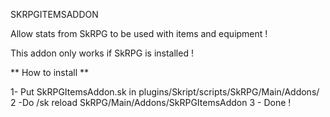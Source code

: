 SKRPGITEMSADDON

Allow stats from SkRPG to be used with items and equipment !

This addon only works if SkRPG is installed ! 

** How to install **

1- Put SkRPGItemsAddon.sk in plugins/Skript/scripts/SkRPG/Main/Addons/
2 -Do /sk reload SkRPG/Main/Addons/SkRPGItemsAddon
3 - Done !
